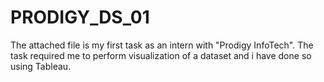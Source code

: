 # PRODIGY_DS_01
The attached file is my first task as an intern with "Prodigy InfoTech". The task required me to perform visualization of a dataset and i have done so using Tableau.
